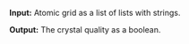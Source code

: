 **Input:** Atomic grid as a list of lists with strings.

**Output:** The crystal quality as a boolean.
